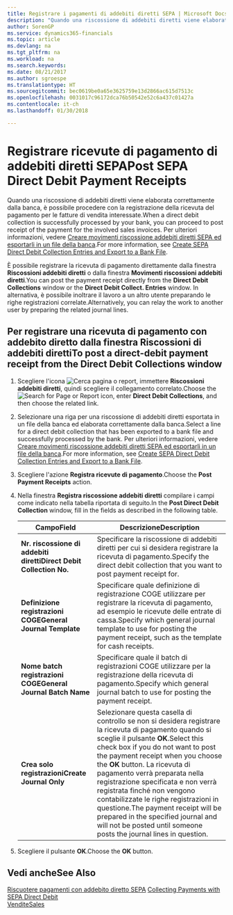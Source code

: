 ```yaml
---
title: Registrare i pagamenti di addebiti diretti SEPA | Microsoft Docs
description: "Quando una riscossione di addebiti diretti viene elaborata correttamente dalla banca, è possibile procedere con la registrazione della ricevuta del pagamento per le fatture di vendita interessate."
author: SorenGP
ms.service: dynamics365-financials
ms.topic: article
ms.devlang: na
ms.tgt_pltfrm: na
ms.workload: na
ms.search.keywords: 
ms.date: 08/21/2017
ms.author: sgroespe
ms.translationtype: HT
ms.sourcegitcommit: bec0619be0a65e3625759e13d2866ac615d7513c
ms.openlocfilehash: 0031017c96172dca76b50542e52c6a437c01427a
ms.contentlocale: it-ch
ms.lasthandoff: 01/30/2018

---
```

# <a name="post-sepa-direct-debit-payment-receipts"></a><span data-ttu-id="23768-103">Registrare ricevute di pagamento di addebiti diretti SEPA</span><span class="sxs-lookup"><span data-stu-id="23768-103">Post SEPA Direct Debit Payment Receipts</span></span>
<span data-ttu-id="23768-104">Quando una riscossione di addebiti diretti viene elaborata correttamente dalla banca, è possibile procedere con la registrazione della ricevuta del pagamento per le fatture di vendita interessate.</span><span class="sxs-lookup"><span data-stu-id="23768-104">When a direct debit collection is successfully processed by your bank, you can proceed to post receipt of the payment for the involved sales invoices.</span></span> <span data-ttu-id="23768-105">Per ulteriori informazioni, vedere [Creare movimenti riscossione addebiti diretti SEPA ed esportarli in un file della banca](finance-how-create-sepa-direct-debit-collection-entries-export-bank-file.md).</span><span class="sxs-lookup"><span data-stu-id="23768-105">For more information, see [Create SEPA Direct Debit Collection Entries and Export to a Bank File](finance-how-create-sepa-direct-debit-collection-entries-export-bank-file.md).</span></span>  

<span data-ttu-id="23768-106">È possibile registrare la ricevuta di pagamento direttamente dalla finestra **Riscossioni addebiti diretti** o dalla finestra **Movimenti riscossioni addebiti diretti**.</span><span class="sxs-lookup"><span data-stu-id="23768-106">You can post the payment receipt directly from the **Direct Debit Collections** window or the **Direct Debit Collect. Entries** window.</span></span> <span data-ttu-id="23768-107">In alternativa, è possibile inoltrare il lavoro a un altro utente preparando le righe registrazioni correlate.</span><span class="sxs-lookup"><span data-stu-id="23768-107">Alternatively, you can relay the work to another user by preparing the related journal lines.</span></span>  

## <a name="to-post-a-direct-debit-payment-receipt-from-the-direct-debit-collections-window"></a><span data-ttu-id="23768-108">Per registrare una ricevuta di pagamento con addebito diretto dalla finestra Riscossioni di addebiti diretti</span><span class="sxs-lookup"><span data-stu-id="23768-108">To post a direct-debit payment receipt from the Direct Debit Collections window</span></span>  
1. <span data-ttu-id="23768-109">Scegliere l'icona ![Cerca pagina o report](media/ui-search/search_small.png "icona Cerca pagina o report"), immettere **Riscossioni addebiti diretti**, quindi scegliere il collegamento correlato.</span><span class="sxs-lookup"><span data-stu-id="23768-109">Choose the ![Search for Page or Report](media/ui-search/search_small.png "Search for Page or Report icon") icon, enter **Direct Debit Collections**, and then choose the related link.</span></span>  
2. <span data-ttu-id="23768-110">Selezionare una riga per una riscossione di addebiti diretti esportata in un file della banca ed elaborata correttamente dalla banca.</span><span class="sxs-lookup"><span data-stu-id="23768-110">Select a line for a direct debit collection that has been exported to a bank file and successfully processed by the bank.</span></span> <span data-ttu-id="23768-111">Per ulteriori informazioni, vedere [Creare movimenti riscossione addebiti diretti SEPA ed esportarli in un file della banca](finance-how-create-sepa-direct-debit-collection-entries-export-bank-file.md).</span><span class="sxs-lookup"><span data-stu-id="23768-111">For more information, see [Create SEPA Direct Debit Collection Entries and Export to a Bank File](finance-how-create-sepa-direct-debit-collection-entries-export-bank-file.md).</span></span>  
3. <span data-ttu-id="23768-112">Scegliere l'azione **Registra ricevute di pagamento**.</span><span class="sxs-lookup"><span data-stu-id="23768-112">Choose the **Post Payment Receipts** action.</span></span>  
4. <span data-ttu-id="23768-113">Nella finestra **Registra riscossione addebiti diretti** compilare i campi come indicato nella tabella riportata di seguito.</span><span class="sxs-lookup"><span data-stu-id="23768-113">In the **Post Direct Debit Collection** window, fill in the fields as described in the following table.</span></span>  

    |<span data-ttu-id="23768-114">Campo</span><span class="sxs-lookup"><span data-stu-id="23768-114">Field</span></span>|<span data-ttu-id="23768-115">Descrizione</span><span class="sxs-lookup"><span data-stu-id="23768-115">Description</span></span>|  
    |---------------------------------|---------------------------------------|  
    |<span data-ttu-id="23768-116">**Nr. riscossione di addebiti diretti**</span><span class="sxs-lookup"><span data-stu-id="23768-116">**Direct Debit Collection No.**</span></span>|<span data-ttu-id="23768-117">Specificare la riscossione di addebiti diretti per cui si desidera registrare la ricevuta di pagamento.</span><span class="sxs-lookup"><span data-stu-id="23768-117">Specify the direct debit collection that you want to post payment receipt for.</span></span>|  
    |<span data-ttu-id="23768-118">**Definizione registrazioni COGE**</span><span class="sxs-lookup"><span data-stu-id="23768-118">**General Journal Template**</span></span>|<span data-ttu-id="23768-119">Specificare quale definizione di registrazione COGE utilizzare per registrare la ricevuta di pagamento, ad esempio le ricevute delle entrate di cassa.</span><span class="sxs-lookup"><span data-stu-id="23768-119">Specify which general journal template to use for posting the payment receipt, such as the template for cash receipts.</span></span>|  
    |<span data-ttu-id="23768-120">**Nome batch registrazioni COGE**</span><span class="sxs-lookup"><span data-stu-id="23768-120">**General Journal Batch Name**</span></span>|<span data-ttu-id="23768-121">Specificare quale il batch di registrazioni COGE utilizzare per la registrazione della ricevuta di pagamento.</span><span class="sxs-lookup"><span data-stu-id="23768-121">Specify which general journal batch to use for posting the payment receipt.</span></span>|  
    |<span data-ttu-id="23768-122">**Crea solo registrazioni**</span><span class="sxs-lookup"><span data-stu-id="23768-122">**Create Journal Only**</span></span>|<span data-ttu-id="23768-123">Selezionare questa casella di controllo se non si desidera registrare la ricevuta di pagamento quando si sceglie il pulsante **OK**.</span><span class="sxs-lookup"><span data-stu-id="23768-123">Select this check box if you do not want to post the payment receipt when you choose the **OK** button.</span></span> <span data-ttu-id="23768-124">La ricevuta di pagamento verrà preparata nella registrazione specificata e non verrà registrata finché non vengono contabilizzate le righe registrazioni in questione.</span><span class="sxs-lookup"><span data-stu-id="23768-124">The payment receipt will be prepared in the specified journal and will not be posted until someone posts the journal lines in question.</span></span>|  

5. <span data-ttu-id="23768-125">Scegliere il pulsante **OK**.</span><span class="sxs-lookup"><span data-stu-id="23768-125">Choose the **OK** button.</span></span>  

## <a name="see-also"></a><span data-ttu-id="23768-126">Vedi anche</span><span class="sxs-lookup"><span data-stu-id="23768-126">See Also</span></span>  
 <span data-ttu-id="23768-127">[Riscuotere pagamenti con addebito diretto SEPA](finance-collect-payments-with-sepa-direct-debit.md) </span><span class="sxs-lookup"><span data-stu-id="23768-127">[Collecting Payments with SEPA Direct Debit](finance-collect-payments-with-sepa-direct-debit.md) </span></span>  
 [<span data-ttu-id="23768-128">Vendite</span><span class="sxs-lookup"><span data-stu-id="23768-128">Sales</span></span>](sales-manage-sales.md)

